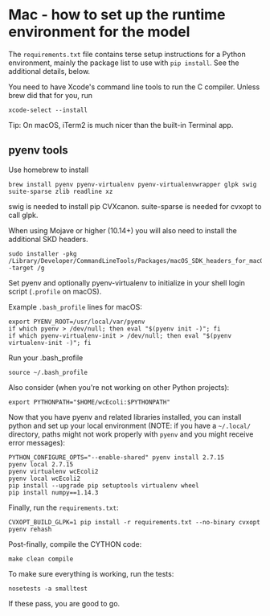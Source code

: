Mac - how to set up the runtime environment for the model
===================================================

The `requirements.txt` file contains terse setup instructions for a Python environment, mainly the package list to use with `pip install`. See the additional details, below.

You need to have Xcode's command line tools to run the C compiler. Unless brew did that for you, run

    xcode-select --install

Tip: On macOS, iTerm2 is much nicer than the built-in Terminal app.

pyenv tools
------------

Use homebrew to install

    brew install pyenv pyenv-virtualenv pyenv-virtualenvwrapper glpk swig suite-sparse zlib readline xz

swig is needed to install pip CVXcanon.
suite-sparse is needed for cvxopt to call glpk.

When using Mojave or higher (10.14+) you will also need to install the additional SKD headers.

    sudo installer -pkg /Library/Developer/CommandLineTools/Packages/macOS_SDK_headers_for_macOS_10.14.pkg -target /g

Set pyenv and optionally pyenv-virtualenv to initialize in your shell login script (`.profile` on macOS).

Example `.bash_profile` lines for macOS:

    export PYENV_ROOT=/usr/local/var/pyenv
    if which pyenv > /dev/null; then eval "$(pyenv init -)"; fi
    if which pyenv-virtualenv-init > /dev/null; then eval "$(pyenv virtualenv-init -)"; fi
    
Run your .bash_profile

    source ~/.bash_profile

Also consider (when you're not working on other Python projects):

    export PYTHONPATH="$HOME/wcEcoli:$PYTHONPATH"
    
Now that you have pyenv and related libraries installed, you can install python and set up your local environment (NOTE: if you have a `~/.local/` directory, paths might not work properly with `pyenv` and you might receive error messages):

    PYTHON_CONFIGURE_OPTS="--enable-shared" pyenv install 2.7.15
    pyenv local 2.7.15
    pyenv virtualenv wcEcoli2
    pyenv local wcEcoli2
    pip install --upgrade pip setuptools virtualenv wheel
    pip install numpy==1.14.3

Finally, run the `requirements.txt`:

    CVXOPT_BUILD_GLPK=1 pip install -r requirements.txt --no-binary cvxopt
    pyenv rehash

Post-finally, compile the CYTHON code:

    make clean compile

To make sure everything is working, run the tests:

    nosetests -a smalltest

If these pass, you are good to go.

